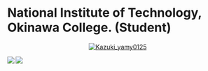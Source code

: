  # National Institute of Technology, Okinawa College. (Student)

 <p align="center">
    <a href="https://twitter.com/Kazuki_yamy0125">
        <img src="https://badgen.net/badge/icon/twitter?icon=twitter&label" alt="Kazuki_yamy0125">
    </a>
</p>

<a href="https://github.com/kazu-yamy">
    <img  align="left", src="https://github-readme-stats.vercel.app/api?username=kazu-yamy&hide=contribs,prs&count_private=true&show_icons=true&theme=tokyonight">
    <img  align="left", src="https://github-readme-stats.vercel.app/api/top-langs/?username=kazu-yamy&layout=compact&theme=tokyonight">
</a>
